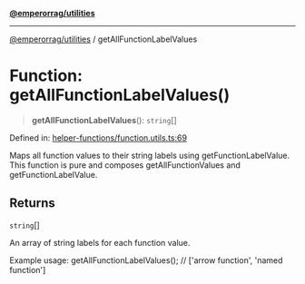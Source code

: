 [**@emperorrag/utilities**](../README.md)

***

[@emperorrag/utilities](../globals.md) / getAllFunctionLabelValues

# Function: getAllFunctionLabelValues()

> **getAllFunctionLabelValues**(): `string`[]

Defined in: [helper-functions/function.utils.ts:69](https://github.com/EmperorRAG/my-projects-monorepo/blob/e2bd1d08dbedaf6b4d2837cf58e4e4885a5e09fe/libs/utilities/src/lib/helper-functions/function.utils.ts#L69)

Maps all function values to their string labels using getFunctionLabelValue.
This function is pure and composes getAllFunctionValues and getFunctionLabelValue.

## Returns

`string`[]

An array of string labels for each function value.

Example usage:
  getAllFunctionLabelValues();
  // ['arrow function', 'named function']
